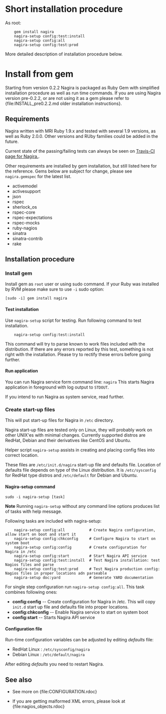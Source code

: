 
# Short installation procedure


As root:

```
    gem install nagira
    nagira-setup config:test:install
    nagira-setup config:all
    nagira-setup config:test:prod
```    


More detailed description of installation procedure below.


# Install from gem

Starting from version 0.2.2 Nagira is packaged as Ruby Gem with simplified installation procedure as well as run time commands. If you are using Nagira version pre-0.2.2, or are not using it as a gem please refer to {file:INSTALL_pre0.2.2.md older installation instructions}.

## Requirements

Nagira written with MRI Ruby 1.9.x and tested with several 1.9 versions, as well as Ruby 2.0.0. Other versions and RUby families could be added in the future. 

Current state of the passing/failing tests can always be seen on [Travis-CI page for Nagira.](https://travis-ci.org/dmytro/nagira).

Other requirements are installed by gem installation, but still listed here for the reference. Gems below are subject for change, please see `nagira.gemspec` for the latest list.

* activemodel
* activesupport
* json
* rspec
* sherlock_os
* rspec-core
* rspec-expectations
* rspec-mocks
* ruby-nagios
* sinatra
* sinatra-contrib
* rake

## Installation procedure


### Install gem

Install gem as `root` user or using sudo command. If your Ruby was installed by RVM please make sure to use `-i` sudo option:

    [sudo -i] gem install nagira
    
#### Test installation

Use `nagira-setup` script for testing. Run following command to test installation.

```
    nagira-setup config:test:install
```    

This command will try to parse known to work files included with the distribution. If there are any errors reported by this test, something is not right with the installation. Please try to rectify these errors before going further.

#### Run application

You can run Nagira service form command line: `nagira` This starts Nagira application in foreground with log output to `STDOUT`. 

If you intend to run Nagira as system service, read further.
    
### Create start-up files

This will put start-up files for Nagira in `/etc` directory. 

Nagira start-up files are tested only on Linux, they will probably work on other UNIX'es with minimal changes. Currently supported distros are RedHat, Debian and their derivatives like CentOS and Ubuntu. 

Helper script `nagira-setup` assists in creating and placing config files into correct location.

These files are `/etc/init.d/nagira` start-up file and defaults file. Location of defaults file depends on type of the Linux distribution. It is `/etc/sysconfig` for RedHat type distros and `/etc/default` for Debian and Ubuntu.


#### Nagira-setup command

    sudo -i nagira-setup [task]

**Note** Running `nagira-setup` without any command line options produces list of tasks with help message.

Following tasks are included with nagira-setup:

```
    nagira-setup config:all           # Create Nagira configuration, allow start on boot and start it
    nagira-setup config:chkconfig     # Configure Nagira to start on system boot
    nagira-setup config:config        # Create configuration for Nagira in /etc
    nagira-setup config:start         # Start Nagira API service
    nagira-setup config:test:install  # Test Nagira installation: test Nagios files and parse
    nagira-setup config:test:prod     # Test Nagira production config: Nagios files in proper locations adn parseable
    nagira-setup doc:yard             # Generate YARD documentation
```

For single step configuration run `nagira-setup config:all`. This task combines following ones:

- **config:config** -- Create configuration for Nagira in /etc. This will copy `init.d` start up file and defaults file into proper locations.    
- **config:chkconfig** -- Enable Nagira service to start on system boot  
- **config:start** -- Starts Nagira API service


#### Configuration file

Run-time configuration variables can be adjusted by editing *defaults* file:

- RedHat Linux : `/etc/sysconfig/nagira`
- Debian Linux : `/etc/default/nagira`

After editing *defaults* you need to restart Nagira.


## See also

* See more on {file:CONFIGURATION.rdoc}

* If you are getting malformed XML errors, please look at
  {file:nagios_objects.rdoc}
